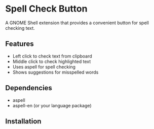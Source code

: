 # Spell Check Button

A GNOME Shell extension that provides a convenient button for spell checking text.

## Features
- Left click to check text from clipboard
- Middle click to check highlighted text
- Uses aspell for spell checking
- Shows suggestions for misspelled words

## Dependencies
- aspell
- aspell-en (or your language package)

## Installation
